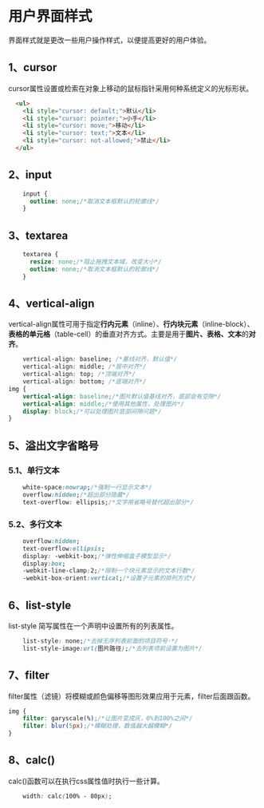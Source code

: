 # 用户界面样式

界面样式就是更改一些用户操作样式，以便提高更好的用户体验。

## 1、cursor

cursor属性设置或检索在对象上移动的鼠标指针采用何种系统定义的光标形状。

```html
  <ul>
    <li style="cursor: default;">默认</li>
    <li style="cursor: pointer;">小手</li>
    <li style="cursor: move;">移动</li>
    <li style="cursor: text;">文本</li>
    <li style="cursor: not-allowed;">禁止</li>
  </ul>
```

## 2、input

```css
    input {
      outline: none;/*取消文本框默认的轮廓线*/
    }
```

## 3、textarea

```css
    textarea {
      resize: none;/*阻止拖拽文本域，改变大小*/
      outline: none;/*取消文本框默认的轮廓线*/
    }
```

## 4、vertical-align

vertical-align属性可用于指定**行内元素**（inline）、**行内块元素**（inline-block）、**表格的单元格**（table-cell）的垂直对齐方式。主要是用于**图片、表格、文本**的**对齐**。

```css
 	vertical-align: baseline; /*基线对齐，默认值*/
    vertical-align: middle; /*居中对齐*/
    vertical-align: top; /*顶端对齐*/
    vertical-align: bottom; /*底端对齐*/
img {
	vertical-align: baseline;/*图片默认值基线对齐，底部会有空隙*/
	vertical-align: middle;/*使用其他属性，处理图片*/
	display: block;/*可以处理图片底部间隙问题*/
}
```

## 5、溢出文字省略号

### 5.1、单行文本

```css
    white-space:nowrap;/*强制一行显示文本*/
    overflow:hidden;/*超出部分隐藏*/
    text-overflow: ellipsis;/*文字用省略号替代超出部分*/
```

### 5.2、多行文本

```css
	overflow:hidden;
	text-overflow:ellipsis;
	display: -webkit-box;/*弹性伸缩盒子模型显示*/
	display:box;
	-webkit-line-clamp:2;/*限制一个块元素显示的文本行数*/
	-webkit-box-orient:vertical;/*设置子元素的排列方式*/
```

## 6、list-style

list-style 简写属性在一个声明中设置所有的列表属性。

```css
	list-style: none;/*去掉无序列表前面的项目符号·*/
	list-style-image:url(图片路径);/*去列表项前设置为图片*/
```

## 7、filter

filter属性（滤镜）将模糊或颜色偏移等图形效果应用于元素，filter后面跟函数。

```css
img {
	filter: garyscale(%);/*让图片变成灰，0%到100%之间*/
    filter: blur(5px);/*模糊处理，数值越大越模糊*/
}
```

## 8、calc()

calc()函数可以在执行css属性值时执行一些计算。

```css
	width: calc(100% - 80px);
```

